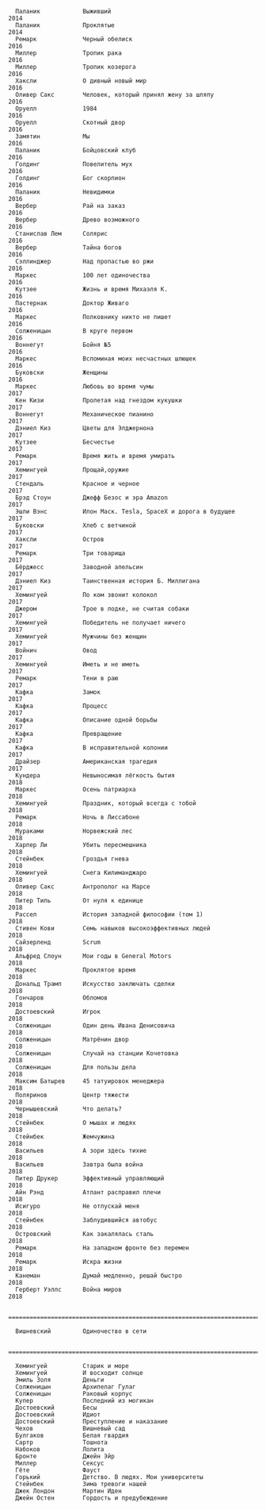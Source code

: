       Паланик            Выживший                                             2014
      Паланик            Проклятые                                            2014
      Ремарк             Черный обелиск                                       2016
      Миллер             Тропик рака                                          2016
      Миллер             Тропик козерога                                      2016
      Хаксли             О дивный новый мир                                   2016
      Оливер Сакс        Человек, который принял жену за шляпу                2016
      Оруелл             1984                                                 2016
      Оруелл             Скотный двор                                         2016
      Замятин            Мы                                                   2016
      Паланик            Бойцовский клуб                                      2016
      Голдинг            Повелитель мух                                       2016
      Голдинг            Бог скорпион                                         2016
      Паланик            Невидимки                                            2016
      Вербер             Рай на заказ                                         2016
      Вербер             Древо возможного                                     2016
      Станислав Лем      Солярис                                              2016
      Вербер             Тайна богов                                          2016
      Сэллинджер         Над пропастью во ржи                                 2016
      Маркес             100 лет одиночества                                  2016
      Кутзее             Жизнь и время Михаэля К.                             2016
      Пастернак          Доктор Живаго                                        2016
      Маркес             Полковнику никто не пишет                            2016
      Солженицын         В круге первом                                       2016
      Воннегут           Бойня №5                                             2016
      Маркес             Вспоминая моих несчастных шлюшек                     2016
      Буковски           Женщины                                              2016
      Маркес             Любовь во время чумы                                 2017
      Кен Кизи           Пролетая над гнездом кукушки                         2017
      Воннегут           Механическое пианино                                 2017
      Дэниел Киз         Цветы для Элджернона                                 2017
      Кутзее             Бесчестье                                            2017
      Ремарк             Время жить и время умирать                           2017
      Хемингуей          Прощай,оружие                                        2017
      Стендаль           Красное и черное                                     2017
      Брэд Стоун         Джефф Безос и эра Amazon                             2017
      Эшли Вэнс          Илон Маск. Tesla, SpaceX и дорога в будущее          2017
      Буковски           Хлеб с ветчиной                                      2017
      Хаксли             Остров                                               2017
      Ремарк             Три товарища                                         2017
      Бёрджесс           Заводной апельсин                                    2017
      Дэниел Киз         Таинственная история Б. Миллигана                    2017
      Хемингуей          По ком звонит колокол                                2017
      Джером             Трое в лодке, не считая собаки                       2017
      Хемингуей          Победитель не получает ничего                        2017
      Хемингуей          Мужчины без женщин                                   2017
      Войнич             Овод                                                 2017
      Хемингуей          Иметь и не иметь                                     2017
      Ремарк             Тени в раю                                           2017
      Кафка              Замок                                                2017
      Кафка              Процесс                                              2017
      Кафка              Описание одной борьбы                                2017
      Кафка              Превращение                                          2017
      Кафка              В исправительной колонии                             2017
      Драйзер            Американская трагедия                                2017
      Кундера            Невыносимая лёгкость бытия                           2018
      Маркес             Осень патриарха                                      2018
      Хемингуей          Праздник, который всегда с тобой                     2018
      Ремарк             Ночь в Лиссабоне                                     2018
      Мураками           Норвежский лес                                       2018
      Харпер Ли          Убить пересмешника                                   2018
      Стейнбек           Гроздья гнева                                        2018
      Хемингуей          Снега Килиманджаро                                   2018
      Оливер Сакс        Антрополог на Марсе                                  2018
      Питер Тиль         От нуля к единице                                    2018
      Рассел             История западной философии (том 1)                   2018
      Стивен Кови        Семь навыков высокоэффективных людей                 2018
      Сайзерленд         Scrum                                                2018
      Альфред Слоун      Мои годы в General Motors                            2018
      Маркес             Проклятое время                                      2018
      Дональд Трамп      Искусство заключать сделки                           2018
      Гончаров           Обломов                                              2018
      Достоевский        Игрок                                                2018
      Солженицын         Один день Ивана Денисовича                           2018
      Солженицын         Матрёнин двор                                        2018
      Солженицын         Случай на станции Кочетовка                          2018
      Солженицын         Для пользы дела                                      2018
      Максим Батырев     45 татуировок менеджера                              2018
      Поляринов          Центр тяжести                                        2018
      Чернышевский       Что делать?                                          2018
      Стейнбек           О мышах и людях                                      2018
      Стейнбек           Жемчужина                                            2018
      Васильев           А зори здесь тихие                                   2018
      Васильев           Завтра была война                                    2018
      Питер Друкер       Эффективный управляющий                              2018
      Айн Рэнд           Атлант расправил плечи                               2018
      Исигуро            Не отпускай меня                                     2018
      Стейнбек           Заблудившийся автобус                                2018
      Островский         Как закалялась сталь                                 2018
      Ремарк             На западном фронте без перемен                       2018
      Ремарк             Искра жизни                                          2018
      Канеман            Думай медленно, решай быстро                         2018
      Герберт Уэллс      Война миров                                          2018

      ============================================================================

      Вишневский         Одиночество в сети                                   

      ============================================================================

      Хемингуей          Старик и море                                        
      Хемингуей          И восходит солнце                                    
      Эмиль Золя         Деньги                                               
      Солженицын         Архипелаг Гулаг                                      
      Солженицын         Раковый корпус                                       
      Купер              Последний из могикан                                 
      Достоевский        Бесы                                                 
      Достоевский        Идиот                                                
      Достоевский        Преступление и наказание                             
      Чехов              Вишневый сад                                         
      Булгаков           Белая гвардия                                        
      Сартр              Тошнота                                              
      Набоков            Лолита                                               
      Бронте             Джейн Эйр                                            
      Миллер             Сексус                                               
      Гёте               Фауст                                                
      Горький            Детство. В людях. Мои университеты                   
      Стейнбек           Зима тревоги нашей                                   
      Джек Лондон        Мартин Иден                                          
      Джейн Остен        Гордость и предубеждение